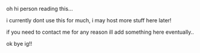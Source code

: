 oh hi person reading this...

i currently dont use this for much, i may host more stuff here later!

if you need to contact me for any reason ill add something here eventually..

ok bye ig!!

<!---
ok is a ✨ special ✨ repository because its `README.md` (this file) appears on your GitHub profile.
You can click the Preview link to take a look at your changes.
--->
